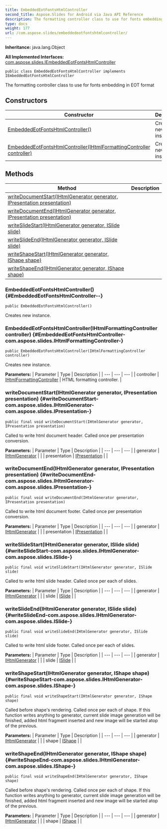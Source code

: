 ```yaml
---
title: EmbeddedEotFontsHtmlController
second_title: Aspose.Slides for Android via Java API Reference
description: The formatting controller class to use for fonts embedding in EOT format
type: docs
weight: 177
url: /com.aspose.slides/embeddedeotfontshtmlcontroller/
---
```

**Inheritance:**
java.lang.Object

**All Implemented Interfaces:**
[com.aspose.slides.IEmbeddedEotFontsHtmlController](../../com.aspose.slides/iembeddedeotfontshtmlcontroller)
```
public class EmbeddedEotFontsHtmlController implements IEmbeddedEotFontsHtmlController
```

The formatting controller class to use for fonts embedding in EOT format
## Constructors

| Constructor | Description |
| --- | --- |
| [EmbeddedEotFontsHtmlController()](#EmbeddedEotFontsHtmlController--) | Creates new instance. |
| [EmbeddedEotFontsHtmlController(IHtmlFormattingController controller)](#EmbeddedEotFontsHtmlController-com.aspose.slides.IHtmlFormattingController-) | Creates new instance. |
## Methods

| Method | Description |
| --- | --- |
| [writeDocumentStart(IHtmlGenerator generator, IPresentation presentation)](#writeDocumentStart-com.aspose.slides.IHtmlGenerator-com.aspose.slides.IPresentation-) |  |
| [writeDocumentEnd(IHtmlGenerator generator, IPresentation presentation)](#writeDocumentEnd-com.aspose.slides.IHtmlGenerator-com.aspose.slides.IPresentation-) |  |
| [writeSlideStart(IHtmlGenerator generator, ISlide slide)](#writeSlideStart-com.aspose.slides.IHtmlGenerator-com.aspose.slides.ISlide-) |  |
| [writeSlideEnd(IHtmlGenerator generator, ISlide slide)](#writeSlideEnd-com.aspose.slides.IHtmlGenerator-com.aspose.slides.ISlide-) |  |
| [writeShapeStart(IHtmlGenerator generator, IShape shape)](#writeShapeStart-com.aspose.slides.IHtmlGenerator-com.aspose.slides.IShape-) |  |
| [writeShapeEnd(IHtmlGenerator generator, IShape shape)](#writeShapeEnd-com.aspose.slides.IHtmlGenerator-com.aspose.slides.IShape-) |  |
### EmbeddedEotFontsHtmlController() {#EmbeddedEotFontsHtmlController--}
```
public EmbeddedEotFontsHtmlController()
```


Creates new instance.

### EmbeddedEotFontsHtmlController(IHtmlFormattingController controller) {#EmbeddedEotFontsHtmlController-com.aspose.slides.IHtmlFormattingController-}
```
public EmbeddedEotFontsHtmlController(IHtmlFormattingController controller)
```


Creates new instance.

**Parameters:**
| Parameter | Type | Description |
| --- | --- | --- |
| controller | [IHtmlFormattingController](../../com.aspose.slides/ihtmlformattingcontroller) | HTML formatting controller. |

### writeDocumentStart(IHtmlGenerator generator, IPresentation presentation) {#writeDocumentStart-com.aspose.slides.IHtmlGenerator-com.aspose.slides.IPresentation-}
```
public final void writeDocumentStart(IHtmlGenerator generator, IPresentation presentation)
```


Called to write html document header. Called once per presentation conversion.

**Parameters:**
| Parameter | Type | Description |
| --- | --- | --- |
| generator | [IHtmlGenerator](../../com.aspose.slides/ihtmlgenerator) |  |
| presentation | [IPresentation](../../com.aspose.slides/ipresentation) |  |

### writeDocumentEnd(IHtmlGenerator generator, IPresentation presentation) {#writeDocumentEnd-com.aspose.slides.IHtmlGenerator-com.aspose.slides.IPresentation-}
```
public final void writeDocumentEnd(IHtmlGenerator generator, IPresentation presentation)
```


Called to write html document footer. Called once per presentation conversion.

**Parameters:**
| Parameter | Type | Description |
| --- | --- | --- |
| generator | [IHtmlGenerator](../../com.aspose.slides/ihtmlgenerator) |  |
| presentation | [IPresentation](../../com.aspose.slides/ipresentation) |  |

### writeSlideStart(IHtmlGenerator generator, ISlide slide) {#writeSlideStart-com.aspose.slides.IHtmlGenerator-com.aspose.slides.ISlide-}
```
public final void writeSlideStart(IHtmlGenerator generator, ISlide slide)
```


Called to write html slide header. Called once per each of slides.

**Parameters:**
| Parameter | Type | Description |
| --- | --- | --- |
| generator | [IHtmlGenerator](../../com.aspose.slides/ihtmlgenerator) |  |
| slide | [ISlide](../../com.aspose.slides/islide) |  |

### writeSlideEnd(IHtmlGenerator generator, ISlide slide) {#writeSlideEnd-com.aspose.slides.IHtmlGenerator-com.aspose.slides.ISlide-}
```
public final void writeSlideEnd(IHtmlGenerator generator, ISlide slide)
```


Called to write html slide footer. Called once per each of slides.

**Parameters:**
| Parameter | Type | Description |
| --- | --- | --- |
| generator | [IHtmlGenerator](../../com.aspose.slides/ihtmlgenerator) |  |
| slide | [ISlide](../../com.aspose.slides/islide) |  |

### writeShapeStart(IHtmlGenerator generator, IShape shape) {#writeShapeStart-com.aspose.slides.IHtmlGenerator-com.aspose.slides.IShape-}
```
public final void writeShapeStart(IHtmlGenerator generator, IShape shape)
```


Called before shape's rendering. Called once per each of shape. If this function writes anything to generator, current slide image generation will be finished, added html fragment inserted and new image will be started atop of the previous.

**Parameters:**
| Parameter | Type | Description |
| --- | --- | --- |
| generator | [IHtmlGenerator](../../com.aspose.slides/ihtmlgenerator) |  |
| shape | [IShape](../../com.aspose.slides/ishape) |  |

### writeShapeEnd(IHtmlGenerator generator, IShape shape) {#writeShapeEnd-com.aspose.slides.IHtmlGenerator-com.aspose.slides.IShape-}
```
public final void writeShapeEnd(IHtmlGenerator generator, IShape shape)
```


Called before shape's rendering. Called once per each of shape. If this function writes anything to generator, current slide image generation will be finished, added html fragment inserted and new image will be started atop of the previous.

**Parameters:**
| Parameter | Type | Description |
| --- | --- | --- |
| generator | [IHtmlGenerator](../../com.aspose.slides/ihtmlgenerator) |  |
| shape | [IShape](../../com.aspose.slides/ishape) |  |

